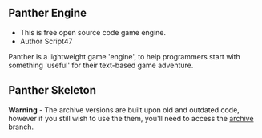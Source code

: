 Panther Engine
-
* This is free open source code game engine.
* Author Script47

Panther is a lightweight game 'engine', to help programmers start with something 'useful' for their text-based game adventure.

Panther Skeleton
-

**Warning** - The archive versions are built upon old and outdated code, however if you still wish to use the them, you'll need to access the [archive](https://github.com/Script47/Panther/tree/archive) branch.
